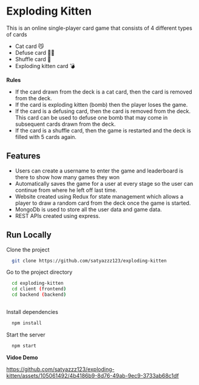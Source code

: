 
# Exploding Kitten
This is an online single-player card game that consists of 4 different types of cards

- Cat card 😼
- Defuse card 🙅‍♂️
- Shuffle card 🔀
- Exploding kitten card 💣

**Rules** 

- If the card drawn from the deck is a cat card, then the card is removed from the deck.
- If the card is exploding kitten (bomb) then the player loses the game.
- If the card is a defusing card, then the card is removed from the deck. This card can be used to defuse one bomb that may come in subsequent cards drawn from the deck.
- If the card is a shuffle card, then the game is restarted and the deck is filled with 5 cards again.




## Features

- Users can create a username to enter the game and leaderboard is there to show how many games they won
- Automatically saves the game for a user at every stage so the user can continue from where he left off last time.
-  Website created using Redux for state management which allows a player to draw a random card from the deck once the game is started.
- MongoDb is used to store all the user data and game data.
- REST APIs created using express.


## Run Locally

Clone the project

```bash
  git clone https://github.com/satyazzz123/exploding-kitten
```

Go to the project directory

```bash
  cd exploding-kitten 
  cd client (frontend)
  cd backend (backend)
  
```

Install dependencies

```bash
  npm install
```

Start the server

```bash
  npm start
```


**Vidoe Demo**

https://github.com/satyazzz123/exploding-kitten/assets/105061492/4b4186b9-8d76-49ab-9ec9-3733ab68c1df

